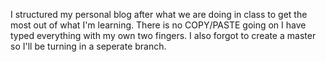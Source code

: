 I structured my personal blog after what we are doing in class to get the most out of what I'm learning. There is no COPY/PASTE going on I have typed everything with my own two fingers. I also forgot to create a master so I'll be turning in a seperate branch. 
